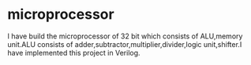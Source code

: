 # microprocessor
I have build the microprocessor of 32 bit which consists of ALU,memory unit.ALU consists of adder,subtractor,multiplier,divider,logic unit,shifter.I have implemented this project in Verilog.
